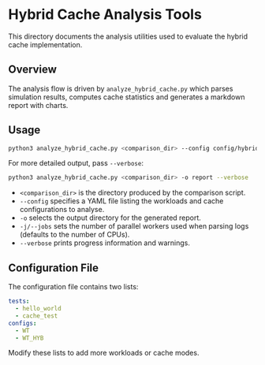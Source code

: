 # Hybrid Cache Analysis Tools

This directory documents the analysis utilities used to evaluate the hybrid cache
implementation.

## Overview

The analysis flow is driven by `analyze_hybrid_cache.py` which parses simulation
results, computes cache statistics and generates a markdown report with charts.

## Usage

```bash
python3 analyze_hybrid_cache.py <comparison_dir> --config config/hybrid_cache_analysis.yml -o report
```

For more detailed output, pass `--verbose`:

```bash
python3 analyze_hybrid_cache.py <comparison_dir> -o report --verbose
```

- `<comparison_dir>` is the directory produced by the comparison script.
- `--config` specifies a YAML file listing the workloads and cache
  configurations to analyse.
- `-o` selects the output directory for the generated report.
- `-j/--jobs` sets the number of parallel workers used when parsing logs
  (defaults to the number of CPUs).
- `--verbose` prints progress information and warnings.

## Configuration File

The configuration file contains two lists:

```yaml
tests:
  - hello_world
  - cache_test
configs:
  - WT
  - WT_HYB
```

Modify these lists to add more workloads or cache modes.
